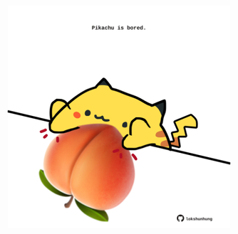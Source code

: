 <!-- built at 20/04/2024, 23:00:41 UTC -->
<p align="center">
  <img width="500" height="500" src="./ReadmeImage.svg">
</p>
